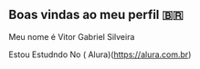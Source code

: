 ## Boas vindas ao meu perfil 🇧🇷 

Meu nome é Vitor Gabriel Silveira 

Estou Estudndo  No ( Alura)(https://alura.com.br) 
